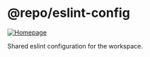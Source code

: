 <!-- #region header -->
<!-- Generated by @toolsync/builtin/package-readme. Do not edit manually, instead run `toolsync prepare`. -->

# @repo/eslint-config

[![Homepage](https://img.shields.io/badge/docs-default)](https://tscad.vercel.app)

Shared eslint configuration for the workspace.

<!-- #endregion header -->
